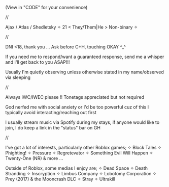 (View in "CODE" for your convenience)

//

Ajax / Atlas / Shedletsky
✧ 21 < They/Them|He > Non-binary ✧

//

DNI <18, thank you ...
Ask before C+H, touching OKAY ^_^

If you need me to respond/want a guaranteed response,
send me a whisper and I'll get back to you ASAP!!!

Usually I'm quietly observing unless otherwise stated
in my name/observed via sleeping 

//

Always IWC/IWEC please !! Tonetags appreciated but not required

God nerfed me with social anxiety or I'd be too powerful cuz of 
this I typically avoid interacting/reaching out first

I usually stream music via Spotify during my stays, if anyone
would like to join, I do keep a link in the "status" bar on GH

//

I've got a lot of interests, particularly other Roblox games;
 ✧ Block Tales
 ✧ Phighting!
 ✧ Pressure
 ✧ Regretevator
 ✧ Something Evil Will Happen
 ✧ Twenty-One (NR) & more ...

Outside of Roblox, some medias I enjoy are;
 ✧ Dead Space
 ✧ Death Stranding 
 ✧ Inscryption
 ✧ Limbus Company
 ✧ Lobotomy Corporation 
 ✧ Prey (2017) & the Mooncrash DLC
 ✧ Stray
 ✧ Ultrakill
